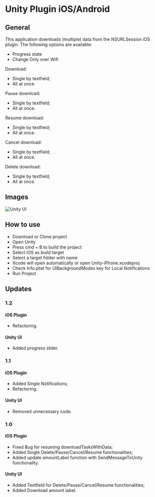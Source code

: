 # Unity Plugin iOS/Android


## General

This application downloads (multiple) data from the NSURLSession iOS plugin.
The following options are available: 

- Progress state
- Change Only over Wifi

Download:
- Single by textfield;
- All at once.

Pause download:
- Single by textfield;
- All at once.

Resume download:
- Single by textfield;
- All at once.

Cancel download:
- Single by textfield;
- All at once.

Delete download:
- Single by textfield;
- All at once.

## Images

![Unity UI](https://raw.githubusercontent.com/MediaMonksMobile/iOSUnityDownloadPlugin/master/Screenshots/UnityUI.PNG)

## How to use

- Download or Clone project
- Open Unity
- Press cmd + B to build the project
- Select iOS as build target
- Select a target folder with name
- Xcode will open automatically or open Unity-iPhone.xcodeproj
- Check Info.plist for <key>UIBackgroundModes</key> key for Local Notifications 
- Run Project

## Updates

### 1.2

#### iOS Plugin
- Refactoring.

#### Unity UI
- Added progress slider.

### 1.1

#### iOS Plugin
- Added Single Notifications;
- Refactoring.

#### Unity UI
- Removed unnecessary code.

### 1.0

#### iOS Plugin
- Fixed Bug for resuming downloadTasksWithData;
- Added Single Delete/Pause/Cancel/Resume functionalities;
- Added update amountLabel function with SendMessageToUnity functionality.

#### Unity UI
- Added Textfield for Delete/Pause/Cancel/Resume functionalities;
- Added Download amount label.
